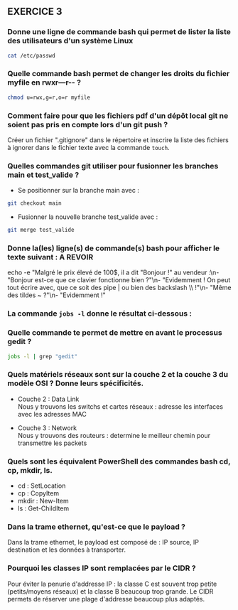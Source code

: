 ## EXERCICE 3 

### Donne une ligne de commande bash qui permet de lister la liste des utilisateurs d'un système Linux   
```bash
cat /etc/passwd  
```


### Quelle commande bash permet de changer les droits du fichier myfile en rwxr—r-- ?  
```bash
chmod u=rwx,g=r,o=r myfile
```


### Comment faire pour que les fichiers pdf d'un dépôt local git ne soient pas pris en compte lors d'un git push ?   
Créer un fichier ".gitignore" dans le répertoire et inscrire la liste des fichiers à ignorer dans le fichier texte avec la commande `touch`. 
    
    
### Quelles commandes git utiliser pour fusionner les branches main et test_valide ?  
- Se positionner sur la branche main avec :  
```bash  
git checkout main     
```
- Fusionner la nouvelle branche test_valide avec :
```bash  
git merge test_valide     
```
    
    
### Donne la(les) ligne(s) de commande(s) bash pour afficher le texte suivant : A REVOIR 

echo -e "Malgré le prix élevé de 100$, il a dit "Bonjour !\" au vendeur :\n-\"Bonjour est-ce que ce clavier fonctionne bien ?\"\n- \"Evidemment ! On peut tout écrire avec, que ce soit des pipe | ou bien des backslash \\\ !\"\n- \"Même des tildes ~ ?\"\n- \"Evidemment \!"


### La commande `jobs -l` donne le résultat ci-dessous :
### Quelle commande te permet de mettre en avant le processus gedit ?
```bash  
jobs -l | grep "gedit"       
```


### Quels matériels réseaux sont sur la couche 2 et la couche 3 du modèle OSI ? Donne leurs spécificités.  
- Couche 2 : Data Link  
  Nous y trouvons les switchs et cartes réseaux : adresse les interfaces avec les adresses MAC  

- Couche 3 : Network  
  Nous y trouvons des routeurs  : determine le meilleur chemin pour transmettre les packets  
   
   
### Quels sont les équivalent PowerShell des commandes bash cd, cp, mkdir, ls.
- cd : SetLocation  
- cp : CopyItem  
- mkdir : New-Item  
- ls : Get-ChildItem


### Dans la trame ethernet, qu'est-ce que le payload ?  
Dans la trame ethernet, le payload est composé de : IP source, IP destination et les données à transporter.  


### Pourquoi les classes IP sont remplacées par le CIDR ?
Pour éviter la penurie d'addresse IP : la classe C est souvent trop petite (petits/moyens réseaux) et la classe B beaucoup trop grande. 
Le CIDR permets de réserver une plage d'addresse beaucoup plus adaptés.  




